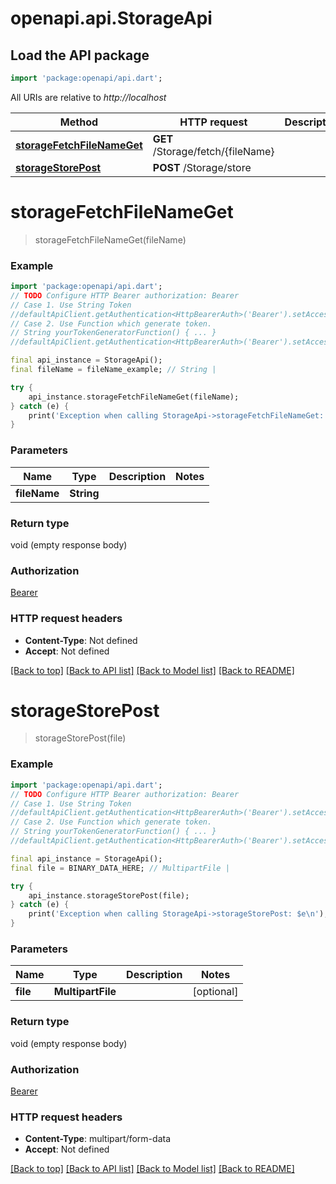 # openapi.api.StorageApi

## Load the API package
```dart
import 'package:openapi/api.dart';
```

All URIs are relative to *http://localhost*

Method | HTTP request | Description
------------- | ------------- | -------------
[**storageFetchFileNameGet**](StorageApi.md#storagefetchfilenameget) | **GET** /Storage/fetch/{fileName} | 
[**storageStorePost**](StorageApi.md#storagestorepost) | **POST** /Storage/store | 


# **storageFetchFileNameGet**
> storageFetchFileNameGet(fileName)



### Example
```dart
import 'package:openapi/api.dart';
// TODO Configure HTTP Bearer authorization: Bearer
// Case 1. Use String Token
//defaultApiClient.getAuthentication<HttpBearerAuth>('Bearer').setAccessToken('YOUR_ACCESS_TOKEN');
// Case 2. Use Function which generate token.
// String yourTokenGeneratorFunction() { ... }
//defaultApiClient.getAuthentication<HttpBearerAuth>('Bearer').setAccessToken(yourTokenGeneratorFunction);

final api_instance = StorageApi();
final fileName = fileName_example; // String | 

try {
    api_instance.storageFetchFileNameGet(fileName);
} catch (e) {
    print('Exception when calling StorageApi->storageFetchFileNameGet: $e\n');
}
```

### Parameters

Name | Type | Description  | Notes
------------- | ------------- | ------------- | -------------
 **fileName** | **String**|  | 

### Return type

void (empty response body)

### Authorization

[Bearer](../README.md#Bearer)

### HTTP request headers

 - **Content-Type**: Not defined
 - **Accept**: Not defined

[[Back to top]](#) [[Back to API list]](../README.md#documentation-for-api-endpoints) [[Back to Model list]](../README.md#documentation-for-models) [[Back to README]](../README.md)

# **storageStorePost**
> storageStorePost(file)



### Example
```dart
import 'package:openapi/api.dart';
// TODO Configure HTTP Bearer authorization: Bearer
// Case 1. Use String Token
//defaultApiClient.getAuthentication<HttpBearerAuth>('Bearer').setAccessToken('YOUR_ACCESS_TOKEN');
// Case 2. Use Function which generate token.
// String yourTokenGeneratorFunction() { ... }
//defaultApiClient.getAuthentication<HttpBearerAuth>('Bearer').setAccessToken(yourTokenGeneratorFunction);

final api_instance = StorageApi();
final file = BINARY_DATA_HERE; // MultipartFile | 

try {
    api_instance.storageStorePost(file);
} catch (e) {
    print('Exception when calling StorageApi->storageStorePost: $e\n');
}
```

### Parameters

Name | Type | Description  | Notes
------------- | ------------- | ------------- | -------------
 **file** | **MultipartFile**|  | [optional] 

### Return type

void (empty response body)

### Authorization

[Bearer](../README.md#Bearer)

### HTTP request headers

 - **Content-Type**: multipart/form-data
 - **Accept**: Not defined

[[Back to top]](#) [[Back to API list]](../README.md#documentation-for-api-endpoints) [[Back to Model list]](../README.md#documentation-for-models) [[Back to README]](../README.md)

